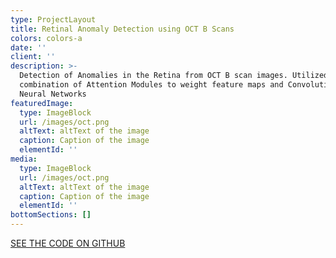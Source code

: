 ```yaml
---
type: ProjectLayout
title: Retinal Anomaly Detection using OCT B Scans
colors: colors-a
date: ''
client: ''
description: >-
  Detection of Anomalies in the Retina from OCT B scan images. Utilized a
  combination of Attention Modules to weight feature maps and Convolutional
  Neural Networks
featuredImage:
  type: ImageBlock
  url: /images/oct.png
  altText: altText of the image
  caption: Caption of the image
  elementId: ''
media:
  type: ImageBlock
  url: /images/oct.png
  altText: altText of the image
  caption: Caption of the image
  elementId: ''
bottomSections: []
---
```

[SEE THE CODE ON GITHUB](https://github.com/AlrikF/Retinal-Anomaly-Detection-using-OCT-B-Scans) 
